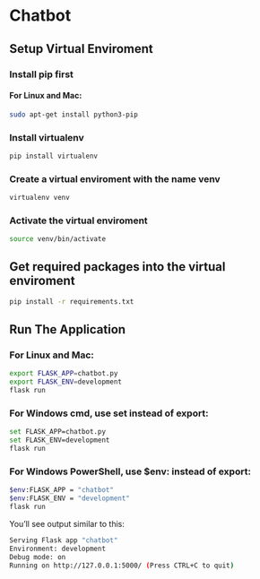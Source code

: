 # Chatbot

## Setup Virtual Enviroment

### Install pip first

#### For Linux and Mac:
```bash
sudo apt-get install python3-pip
```

### Install virtualenv
```bash
pip install virtualenv 
```

### Create  a virtual enviroment with the name venv
```bash
virtualenv venv
```

### Activate the virtual enviroment
```bash
source venv/bin/activate
```

## Get required packages into the virtual enviroment
```bash
pip install -r requirements.txt
```

## Run The Application

### For Linux and Mac:

```bash
export FLASK_APP=chatbot.py
export FLASK_ENV=development
flask run
```

### For Windows cmd, use set instead of export:

```bash
set FLASK_APP=chatbot.py
set FLASK_ENV=development
flask run
```

###  For Windows PowerShell, use $env: instead of export:

```bash
$env:FLASK_APP = "chatbot"
$env:FLASK_ENV = "development"
flask run
```

You’ll see output similar to this:

```bash
Serving Flask app "chatbot"
Environment: development
Debug mode: on
Running on http://127.0.0.1:5000/ (Press CTRL+C to quit)
```